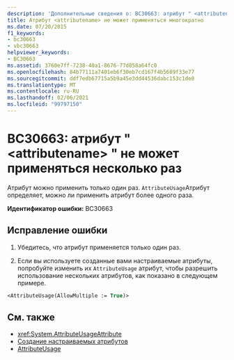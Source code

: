```yaml
---
description: 'Дополнительные сведения о: BC30663: атрибут " <attributename> " не может применяться несколько раз'
title: Атрибут <attributename> не может применяться многократно
ms.date: 07/20/2015
f1_keywords:
- bc30663
- vbc30663
helpviewer_keywords:
- BC30663
ms.assetid: 3760e7ff-7238-40a1-8676-77d858a64fc0
ms.openlocfilehash: 84b77111a7401eb6f30eb7cd167f4b5689f33e77
ms.sourcegitcommit: ddf7edb67715a5b9a45e3dd44536dabc153c1de0
ms.translationtype: MT
ms.contentlocale: ru-RU
ms.lasthandoff: 02/06/2021
ms.locfileid: "99797150"
---
```

# <a name="bc30663-attribute-attributename-cannot-be-applied-multiple-times"></a>BC30663: атрибут " \<attributename> " не может применяться несколько раз

Атрибут можно применить только один раз. `AttributeUsage`Атрибут определяет, можно ли применить атрибут более одного раза.

 **Идентификатор ошибки:** BC30663

## <a name="to-correct-this-error"></a>Исправление ошибки

1. Убедитесь, что атрибут применяется только один раз.

2. Если вы используете созданные вами настраиваемые атрибуты, попробуйте изменить их `AttributeUsage` атрибут, чтобы разрешить использование нескольких атрибутов, как показано в следующем примере.

```vb
<AttributeUsage(AllowMultiple := True)>
```

## <a name="see-also"></a>См. также

- <xref:System.AttributeUsageAttribute>
- [Создание настраиваемых атрибутов](../../programming-guide/concepts/attributes/creating-custom-attributes.md)
- [AttributeUsage](../../programming-guide/concepts/attributes/attributeusage.md)
